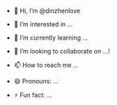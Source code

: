 - 👋 Hi, I’m @dinzhenlove
- 👀 I’m interested in ...
- 🌱 I’m currently learning ...
- 💞️ I’m looking to collaborate on ...!

- 📫 How to reach me ...
- 😄 Pronouns: ...
- ⚡ Fun fact: ...

<!---
dinzhenlove/dinzhenlove is a ✨ special ✨ repository because its `README.md` (this file) appears on your GitHub profile.
You can click the Preview link to take a look at your changes.
--->
